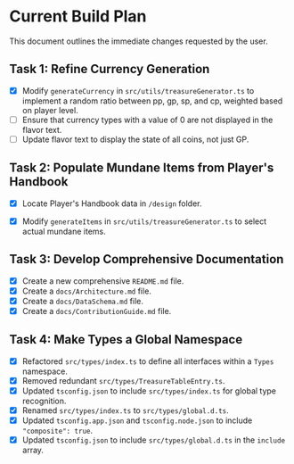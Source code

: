 # Current Build Plan

This document outlines the immediate changes requested by the user.

## Task 1: Refine Currency Generation
- [x] Modify `generateCurrency` in `src/utils/treasureGenerator.ts` to implement a random ratio between pp, gp, sp, and cp, weighted based on player level.
- [ ] Ensure that currency types with a value of 0 are not displayed in the flavor text.
- [ ] Update flavor text to display the state of all coins, not just GP.

## Task 2: Populate Mundane Items from Player's Handbook
- [x] Locate Player's Handbook data in `/design` folder.
- [x] Modify `generateItems` in `src/utils/treasureGenerator.ts` to select actual mundane items.


## Task 3: Develop Comprehensive Documentation
- [x] Create a new comprehensive `README.md` file.
- [x] Create a `docs/Architecture.md` file.
- [x] Create a `docs/DataSchema.md` file.
- [x] Create a `docs/ContributionGuide.md` file.

## Task 4: Make Types a Global Namespace
- [x] Refactored `src/types/index.ts` to define all interfaces within a `Types` namespace.
- [x] Removed redundant `src/types/TreasureTableEntry.ts`.
- [x] Updated `tsconfig.json` to include `src/types/index.ts` for global type recognition.
- [x] Renamed `src/types/index.ts` to `src/types/global.d.ts`.
- [x] Updated `tsconfig.app.json` and `tsconfig.node.json` to include `"composite": true`.
- [x] Updated `tsconfig.json` to include `src/types/global.d.ts` in the `include` array.
